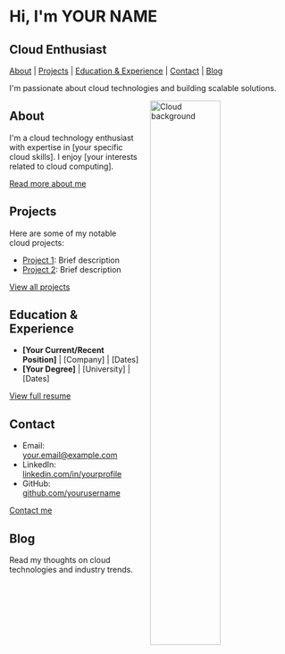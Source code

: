 # Hi, I'm YOUR NAME

## Cloud Enthusiast

[About](#about) | [Projects](#projects) | [Education & Experience](#education--experience) | [Contact](#contact) | [Blog](#blog)

I'm passionate about cloud technologies and building scalable solutions.

<img src="https://images.unsplash.com/photo-1536514072410-5019a3c69182?ixlib=rb-4.0.3&auto=format&fit=crop&w=2070&q=80" align="right" width="50%" style="margin-left: 20px;" alt="Cloud background">

## About
I'm a cloud technology enthusiast with expertise in [your specific cloud skills]. I enjoy [your interests related to cloud computing].

[Read more about me](about.md)

## Projects
Here are some of my notable cloud projects:
- [Project 1](#): Brief description
- [Project 2](#): Brief description

[View all projects](projects.md)

## Education & Experience
- **[Your Current/Recent Position]** | [Company] | [Dates]
- **[Your Degree]** | [University] | [Dates]

[View full resume](experience.md)

## Contact
- Email: your.email@example.com
- LinkedIn: [linkedin.com/in/yourprofile](https://linkedin.com/in/yourprofile)
- GitHub: [github.com/yourusername](https://github.com/yourusername)

[Contact me](contact.md)

## Blog
Read my thoughts on cloud technologies and industry trends.

